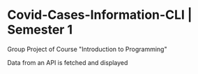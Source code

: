 # Covid-Cases-Information-CLI | Semester 1
Group Project of Course "Introduction to Programming"

Data from an API is fetched and displayed
